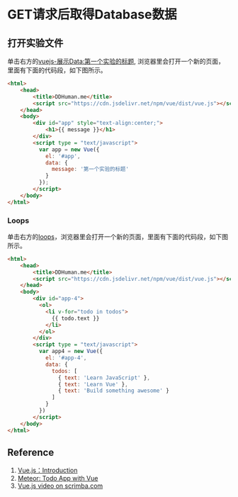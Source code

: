 # GET请求后取得Database数据

## 打开实验文件

单击右方的[vuejs-展示Data:第一个实验的标题](https://codepen.io/quanbinn/pen/mdEKyRa), 浏览器里会打开一个新的页面，里面有下面的代码段，如下图所示。

```html
<html>
    <head>
        <title>DDHuman.me</title>
        <script src="https://cdn.jsdelivr.net/npm/vue/dist/vue.js"></script>
    </head>
    <body>        
        <div id="app" style="text-align:center;">
            <h1>{{ message }}</h1>
        </div>        
        <script type = "text/javascript">
          var app = new Vue({ 
            el: '#app',
            data: {
              message: '第一个实验的标题'
            }
          });
        </script>
    </body>
</html>
```

### Loops

单击右方的[loops](http://tpcg.io/7u7XAeXb)，浏览器里会打开一个新的页面，里面有下面的代码段，如下图所示。

```html
<html>
    <head>
        <title>DDHuman.me</title>
        <script src="https://cdn.jsdelivr.net/npm/vue/dist/vue.js"></script>
    </head>
    <body>        
        <div id="app-4">
          <ol>
            <li v-for="todo in todos">
              {{ todo.text }}
            </li>
          </ol>
        </div>    
        <script type = "text/javascript">
          var app4 = new Vue({
            el: '#app-4',
            data: {
              todos: [
                { text: 'Learn JavaScript' },
                { text: 'Learn Vue' },
                { text: 'Build something awesome' }
              ]
            }
          })
        </script>
    </body>
</html>
```

## 

## Reference

1. [Vue.js：Introduction](https://vuejs.org/v2/guide/)
2. [Meteor: Todo App with Vue](https://www.meteor.com/tutorials/vue/components)
3. [Vue.js video on scrimba.com](https://scrimba.com/scrim/cQ3QVcr?pl=pXKqta)



